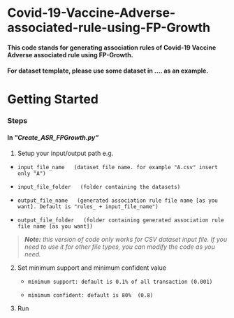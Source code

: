 # Covid-19-Vaccine-Adverse-associated-rule-using-FP-Growth
#### This code stands for generating association rules of Covid-19 Vaccine Adverse associated rule using FP-Growth.
#### For dataset template, please use some dataset in .... as an example.

# Getting Started
### Steps
#### In _"Create_ASR_FPGrowth.py"_
1. Setup your input/output path e.g. 
  *     input_file_name   (dataset file name. for example "A.csv" insert only "A")
  *     input_file_folder   (folder containing the datasets)
  *     output_file_name   (generated association rule file name [as you want]. Default is "rules_ + input_file_name")
  *     output_file_folder   (folder containing generated association rule file name [as you want])
> _**Note:** this version of code only works for CSV dataset input file. If you need to use it for other file types, you can modify the code as you need._

2. Set minimum support and minimum confident value 
   *     minimum support: default is 0.1% of all transaction (0.001)
   *     minimum confident: default is 80%  (0.8)

3. Run
